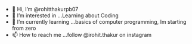 - 👋 Hi, I’m @rohitthakurpb07
- 👀 I’m interested in ...Learning about Coding
- 🌱 I’m currently learning ...basics of computer programming, Im starting from zero
- 📫 How to reach me ...follow @irohit.thakur on instagram  

<!---
rohitthakurpb07/rohitthakurpb07 is a ✨ special ✨ repository because its `README.md` (this file) appears on your GitHub profile.
You can click the Preview link to take a look at your changes.
--->
